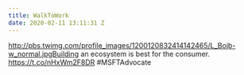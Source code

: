 ```yaml
---
title: WalkToWork
date: 2020-02-11 13:11:31 Z
---
```


 http://pbs.twimg.com/profile_images/1200120832414142465/L_Bojb-w_normal.jpgBuilding an ecosystem is best for the consumer. https://t.co/nHxWm2F8DR #MSFTAdvocate
